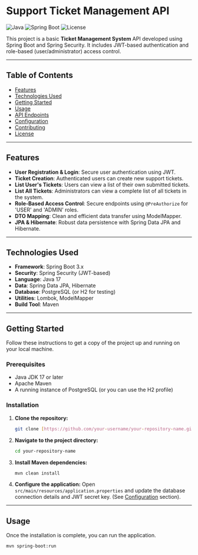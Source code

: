 #  Support Ticket Management API

![Java](https://img.shields.io/badge/Java-17-blue)
![Spring Boot](https://img.shields.io/badge/Spring%20Boot-3.x-brightgreen)
![License](https://img.shields.io/badge/license-MIT-blue.svg)

This project is a basic **Ticket Management System** API developed using Spring Boot and Spring Security. It includes JWT-based authentication and role-based (user/administrator) access control.

---

##  Table of Contents

- [Features](#-features)
- [Technologies Used](#-technologies-used)
- [Getting Started](#-getting-started)
- [Usage](#-usage)
- [API Endpoints](#-api-endpoints)
- [Configuration](#️-configuration)
- [Contributing](#-contributing)
- [License](#-license)

---

##  Features

- **User Registration & Login**: Secure user authentication using JWT.
- **Ticket Creation**: Authenticated users can create new support tickets.
- **List User's Tickets**: Users can view a list of their own submitted tickets.
- **List All Tickets**: Administrators can view a complete list of all tickets in the system.
- **Role-Based Access Control**: Secure endpoints using `@PreAuthorize` for 'USER' and 'ADMIN' roles.
- **DTO Mapping**: Clean and efficient data transfer using ModelMapper.
- **JPA & Hibernate**: Robust data persistence with Spring Data JPA and Hibernate.

---

##  Technologies Used

- **Framework**: Spring Boot 3.x
- **Security**: Spring Security (JWT-based)
- **Language**: Java 17
- **Data**: Spring Data JPA, Hibernate
- **Database**: PostgreSQL (or H2 for testing)
- **Utilities**: Lombok, ModelMapper
- **Build Tool**: Maven

---

##  Getting Started

Follow these instructions to get a copy of the project up and running on your local machine.

### Prerequisites

- Java JDK 17 or later
- Apache Maven
- A running instance of PostgreSQL (or you can use the H2 profile)

### Installation

1.  **Clone the repository:**
    ```bash
    git clone [https://github.com/your-username/your-repository-name.git](https://github.com/your-username/your-repository-name.git)
    ```

2.  **Navigate to the project directory:**
    ```bash
    cd your-repository-name
    ```

3.  **Install Maven dependencies:**
    ```bash
    mvn clean install
    ```

4.  **Configure the application:**
    Open `src/main/resources/application.properties` and update the database connection details and JWT secret key. (See [Configuration](#️-configuration) section).

---

##  Usage

Once the installation is complete, you can run the application.

```bash
mvn spring-boot:run
